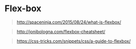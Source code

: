 # Flex-box

>http://spaceninja.com/2015/08/24/what-is-flexbox/

>http://jonibologna.com/flexbox-cheatsheet/

>https://css-tricks.com/snippets/css/a-guide-to-flexbox/

